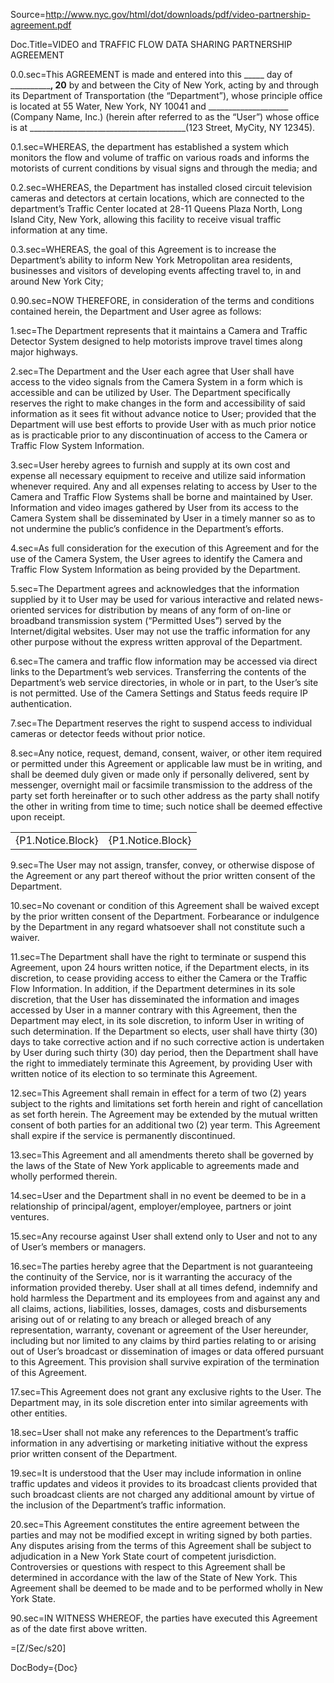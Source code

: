 Source=http://www.nyc.gov/html/dot/downloads/pdf/video-partnership-agreement.pdf

Doc.Title=VIDEO and TRAFFIC FLOW DATA SHARING PARTNERSHIP AGREEMENT

0.0.sec=This AGREEMENT is made and entered into this _____ day of ____________, 20__ by and between the City of New York, acting by and through its Department of Transportation (the “Department”), whose principle office is located at 55 Water, New York, NY 10041 and ____________________ (Company Name, Inc.) (herein after referred to as the “User”) whose office is at _______________________________________(123 Street, MyCity, NY 12345).

0.1.sec=WHEREAS, the department has established a system which monitors the flow and volume of traffic on various roads and informs the motorists of current conditions by visual signs and through the media; and

0.2.sec=WHEREAS, the Department has installed closed circuit television cameras and detectors at certain locations, which are connected to the department’s Traffic Center located at 28-11 Queens Plaza North, Long Island City, New York, allowing this facility to receive visual traffic information at any time.

0.3.sec=WHEREAS, the goal of this Agreement is to increase the Department’s ability to inform New York Metropolitan area residents, businesses and visitors of developing events affecting travel to, in and around New York City;

0.90.sec=NOW THEREFORE, in consideration of the terms and conditions contained herein, the Department and User agree as follows:

1.sec=The Department represents that it maintains a Camera and Traffic Detector System designed to help motorists improve travel times along major highways.

2.sec=The Department and the User each agree that User shall have access to the video signals from the Camera System in a form which is accessible and can be utilized by User. The Department specifically reserves the right to make changes in the form and accessibility of said information as it sees fit without advance notice to User; provided that the Department will use best efforts to provide User with as much prior notice as is practicable prior to any discontinuation of access to the Camera or Traffic Flow System Information.

3.sec=User hereby agrees to furnish and supply at its own cost and expense all necessary equipment to receive and utilize said information whenever required. Any and all expenses relating to access by User to the Camera and Traffic Flow Systems shall be borne and maintained by User. Information and video images gathered by User from its access to the Camera System shall be disseminated by User in a timely manner so as to not undermine the public’s confidence in the Department’s efforts.

4.sec=As full consideration for the execution of this Agreement and for the use of the Camera System, the User agrees to identify the Camera and Traffic Flow System Information as being provided by the Department.

5.sec=The Department agrees and acknowledges that the information supplied by it to User may be used for various interactive and related news-oriented services for distribution by means of any form of on-line or broadband transmission system (“Permitted Uses”) served by the Internet/digital websites. User may not use the traffic information for any other purpose without the express written approval of the Department.

6.sec=The camera and traffic flow information may be accessed via direct links to the Department’s web services. Transferring the contents of the Department’s web service directories, in whole or in part, to the User’s site is not permitted. Use of the Camera Settings and Status feeds require IP authentication.

7.sec=The Department reserves the right to suspend access to individual cameras or detector feeds without prior notice.

8.sec=Any notice, request, demand, consent, waiver, or other item required or permitted under this Agreement or applicable law must be in writing, and shall be deemed duly given or made only if personally delivered, sent by messenger, overnight mail or facsimile transmission to the address of the party set forth hereinafter or to such other address as the party shall notify the other in writing from time to time; such notice shall be deemed effective upon receipt.<table><tr><td>{P1.Notice.Block}</td><td>{P1.Notice.Block}</td></tr></table>

9.sec=The User may not assign, transfer, convey, or otherwise dispose of the Agreement or any part thereof without the prior written consent of the Department.

10.sec=No covenant or condition of this Agreement shall be waived except by the prior written consent of the Department. Forbearance or indulgence by the Department in any regard whatsoever shall not constitute such a waiver.

11.sec=The Department shall have the right to terminate or suspend this Agreement, upon 24 hours written notice, if the Department elects, in its discretion, to cease providing access to either the Camera or the Traffic Flow Information. In addition, if the Department determines in its sole discretion, that the User has disseminated the information and images accessed by User in a manner contrary with this Agreement, then the Department may elect, in its sole discretion, to inform User in writing of such determination. If the Department so elects, user shall have thirty (30) days to take corrective action and if no such corrective action is undertaken by User during such thirty (30) day period, then the Department shall have the right to immediately terminate this Agreement, by providing User with written notice of its election to so terminate this Agreement.

12.sec=This Agreement shall remain in effect for a term of two (2) years subject to the rights and limitations set forth herein and right of cancellation as set forth herein. The Agreement may be extended by the mutual written consent of both parties for an additional two (2) year term. This Agreement shall expire if the service is permanently discontinued.

13.sec=This Agreement and all amendments thereto shall be governed by the laws of the State of New York applicable to agreements made and wholly performed therein.

14.sec=User and the Department shall in no event be deemed to be in a relationship of principal/agent, employer/employee, partners or joint ventures.

15.sec=Any recourse against User shall extend only to User and not to any of User’s members or managers.

16.sec=The parties hereby agree that the Department is not guaranteeing the continuity of the Service, nor is it warranting the accuracy of the information provided thereby. User shall at all times defend, indemnify and hold harmless the Department and its employees from and against any and all claims, actions, liabilities, losses, damages, costs and disbursements arising out of or relating to any breach or alleged breach of any representation, warranty, covenant or agreement of the User hereunder, including but nor limited to any claims by third parties relating to or arising out of User’s broadcast or dissemination of images or data offered pursuant to this Agreement. This provision shall survive expiration of the termination of this Agreement.

17.sec=This Agreement does not grant any exclusive rights to the User. The Department may, in its sole discretion enter into similar agreements with other entities.

18.sec=User shall not make any references to the Department’s traffic information in any advertising or marketing initiative without the express prior written consent of the Department.

19.sec=It is understood that the User may include information in online traffic updates and videos it provides to its broadcast clients provided that such broadcast clients are not charged any additional amount by virtue of the inclusion of the Department’s traffic information.

20.sec=This Agreement constitutes the entire agreement between the parties and may not be modified except in writing signed by both parties. Any disputes arising from the terms of this Agreement shall be subject to adjudication in a New York State court of competent jurisdiction. Controversies or questions with respect to this Agreement shall be determined in accordance with the law of the State of New York. This Agreement shall be deemed to be made and to be performed wholly in New York State.

90.sec=IN WITNESS WHEREOF, the parties have executed this Agreement as of the date first above written.

=[Z/Sec/s20]

DocBody={Doc}
